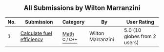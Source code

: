 ﻿<div align="center">

## All Submissions by Wilton Marranzini

</div>

No.  | Submission | Category | By   | User Rating
---- | ---------- | -------- | ---- | -----------
1 | [Calculate fuel efficiency<br />](https://github.com/Planet-Source-Code/wilton-marranzini-calculate-fuel-efficiency__3-339) | [Math<br /><sup>C / C++</sup>](../ByCategory/math__3-12.md) | Wilton Marranzini | 5.0 (10 globes from 2 users)
